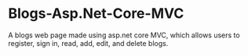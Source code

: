 # Blogs-Asp.Net-Core-MVC
A blogs web page made using asp.net core MVC, which allows users to register, sign in, read, add, edit, and delete blogs.
